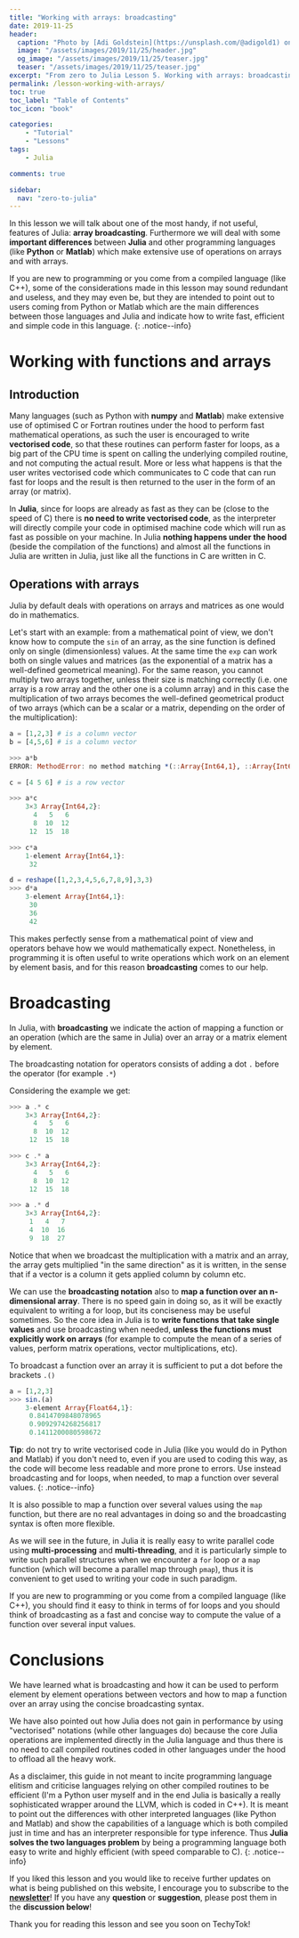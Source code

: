 ```yaml
---
title: "Working with arrays: broadcasting" 
date: 2019-11-25
header:
  caption: "Photo by [Adi Goldstein](https://unsplash.com/@adigold1) on [Unsplash](https://unsplash.com/)"
  image: "/assets/images/2019/11/25/header.jpg"
  og_image: "/assets/images/2019/11/25/teaser.jpg"
  teaser: "/assets/images/2019/11/25/teaser.jpg"
excerpt: "From zero to Julia Lesson 5. Working with arrays: broadcasting"
permalink: /lesson-working-with-arrays/
toc: true
toc_label: "Table of Contents"
toc_icon: "book"

categories:
    - "Tutorial"
    - "Lessons"
tags:
    - Julia

comments: true

sidebar:
  nav: "zero-to-julia"
---
```




In this lesson we will talk about one of the most handy, if not useful, features of Julia: **array broadcasting**. Furthermore we will deal with some **important differences** between **Julia** and other programming languages (like **Python** or **Matlab**) which make extensive use of operations on arrays and with arrays.

If you are new to programming or you come from a compiled language (like C++), some of the considerations made in this lesson may sound redundant and useless, and they may even be, but they are intended to point out to users coming from Python or Matlab which are the main differences between those languages and Julia and indicate how to write fast, efficient and simple code in this language. 
{: .notice--info}

# Working with functions and arrays

## Introduction

Many languages (such as Python with **numpy** and **Matlab**) make extensive use of optimised C or Fortran routines under the hood to perform fast mathematical operations, as such the user is encouraged to write **vectorised code**, so that these routines can perform faster for loops, as a big part of the CPU time is spent on calling the underlying compiled routine, and not computing the actual result. More or less what happens is that the user writes vectorised code which communicates to C code that can run fast for loops and the result is then returned to the user in the form of an array (or matrix).

In **Julia**, since for loops are already as fast as they can be (close to the speed of C) there is **no need to write vectorised code**, as the interpreter will directly compile your code in optimised machine code which will run as fast as possible on your machine. In Julia **nothing happens under the hood** (beside the compilation of the functions) and almost all the functions in Julia are written in Julia, just like all the functions in C are written in C. 

## Operations with arrays

Julia by default deals with operations on arrays and matrices as one would do in mathematics.

Let's start with an example: from a mathematical point of view, we don't know how to compute the `sin` of an array, as the sine function is defined only on single (dimensionless) values. At the same time the `exp` can work both on single values and matrices (as the exponential of a matrix has a well-defined geometrical meaning). For the same reason, you cannot multiply two arrays together, unless their size is matching correctly (i.e. one array is a row array and the other one is a column array) and in this case the multiplication of two arrays becomes the well-defined geometrical product of two arrays (which can be a scalar or a matrix, depending on the order of the multiplication):

```julia
a = [1,2,3] # is a column vector
b = [4,5,6] # is a column vector

>>> a*b
ERROR: MethodError: no method matching *(::Array{Int64,1}, ::Array{Int64,1})

c = [4 5 6] # is a row vector

>>> a*c
    3×3 Array{Int64,2}:
      4   5   6
      8  10  12
     12  15  18

>>> c*a
    1-element Array{Int64,1}:
     32

d = reshape([1,2,3,4,5,6,7,8,9],3,3)
>>> d*a
    3-element Array{Int64,1}:
     30
     36
     42
```

This makes perfectly sense from a mathematical point of view and operators behave how we would mathematically expect. Nonetheless, in programming it is often useful to write operations which work on an element by element basis, and for this reason **broadcasting** comes to our help.

# Broadcasting

In Julia, with **broadcasting** we indicate the action of mapping a function or an operation (which are the same in Julia) over an array or a matrix element by element. 

The broadcasting notation for operators consists of adding a dot `.` before the operator (for example `.*`)

Considering the example we get:

```julia
>>> a .* c
    3×3 Array{Int64,2}:
      4   5   6
      8  10  12
     12  15  18

>>> c .* a
    3×3 Array{Int64,2}:
      4   5   6
      8  10  12
     12  15  18

>>> a .* d
    3×3 Array{Int64,2}:
     1   4   7
     4  10  16
     9  18  27
```

Notice that when we broadcast the multiplication with a matrix and an array, the array gets multiplied "in the same direction" as it is written, in the sense that if a vector is a column it gets applied column by column etc. 

We can use the **broadcasting notation** also to **map a function over an n-dimensional array**. There is no speed gain in doing so, as it will be exactly equivalent to writing a for loop, but its conciseness may be useful sometimes. So the core idea in Julia is to **write functions that take single values** and use broadcasting when needed, **unless the functions must explicitly work on arrays** (for example to compute the mean of a series of values, perform matrix operations, vector multiplications, etc). 

To broadcast a function over an array it is sufficient to put a dot before the brackets `.()` 

```julia
a = [1,2,3]
>>> sin.(a)
    3-element Array{Float64,1}:
     0.8414709848078965
     0.9092974268256817
     0.1411200080598672
```

**Tip**: do not try to write vectorised code in Julia (like you would do in Python and Matlab) if you don't need to, even if you are used to coding this way, as the code will become less readable and more prone to errors. Use instead broadcasting and for loops, when needed, to map a function over several values. 
{: .notice--info}

It is also possible to map a function over several values using the `map` function, but there are no real advantages in doing so and the broadcasting syntax is often more flexible. 

As we will see in the future, in Julia it is really easy to write parallel code using **multi-processing** and **multi-threading**, and it is particularly simple to write such parallel structures when we encounter a `for` loop or a `map` function (which will become a parallel map through `pmap`), thus it is convenient to get used to writing your code in such paradigm.

If you are new to programming or you come from a compiled language (like C++), you should find it easy to think in terms of for loops and you should think of broadcasting as a fast and concise way to compute the value of a function over several input values. 

# Conclusions

We have learned what is broadcasting and how it can be used to perform element by element operations between vectors and how to map a function over an array using the concise broadcasting syntax. 

We have also pointed out how Julia does not gain in performance by using "vectorised" notations (while other languages do) because the core Julia operations are implemented directly in the Julia language and thus there is no need to call compiled routines coded in other languages under the hood to offload all the heavy work. 

As a disclaimer, this guide in not meant to incite programming language elitism and criticise languages relying on other compiled routines to be efficient (I'm a Python user myself and in the end Julia is basically a really sophisticated wrapper around the LLVM, which is coded in C++). It is meant to point out the differences with other interpreted languages (like Python and Matlab) and show the capabilities of a language which is both compiled just in time and has an interpreter responsible for type inference. Thus **Julia solves the two languages problem** by being a programming language both easy to write and highly efficient (with speed comparable to C).
{: .notice--info}

If you liked this lesson and you would like to receive further updates on what is being published on this website, I encourage you to subscribe to the [**newsletter**]( https://techytok.com/newsletter/ )! If you have any **question** or **suggestion**, please post them in the **discussion below**! 

Thank you for reading this lesson and see you soon on TechyTok!